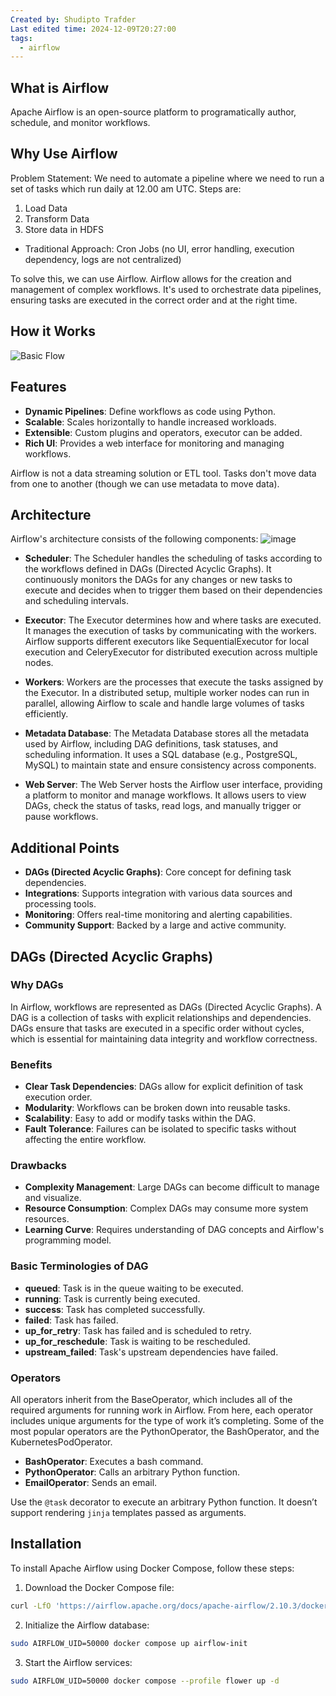 ```yaml
---
Created by: Shudipto Trafder
Last edited time: 2024-12-09T20:27:00
tags:
  - airflow
---
```

## What is Airflow

Apache Airflow is an open-source platform to programatically author, schedule, and monitor workflows.

## Why Use Airflow

Problem Statement: We need to automate a pipeline where we need to run a set of tasks which run daily at 12.00 am UTC. Steps are:
1. Load Data
2. Transform Data
3. Store data in HDFS

- Traditional Approach: Cron Jobs (no UI, error handling, execution dependency, logs are not centralized)

To solve this, we can use Airflow. Airflow allows for the creation and management of complex workflows. It's used to orchestrate data pipelines, ensuring tasks are executed in the correct order and at the right time.

## How it Works

![Basic Flow](https://airflow.apache.org/docs/apache-airflow/stable/_images/diagram_basic_airflow_architecture.png)

## Features

- **Dynamic Pipelines**: Define workflows as code using Python.
- **Scalable**: Scales horizontally to handle increased workloads.
- **Extensible**: Custom plugins and operators, executor can be added.
- **Rich UI**: Provides a web interface for monitoring and managing workflows.

Airflow is not a data streaming solution or ETL tool. Tasks don't move data from one to another (though we can use metadata to move data).

## Architecture

Airflow's architecture consists of the following components:
![image](https://airflow.apache.org/docs/apache-airflow/2.1.4/_images/arch-diag-basic.png)

- **Scheduler**: The Scheduler handles the scheduling of tasks according to the workflows defined in DAGs (Directed Acyclic Graphs). It continuously monitors the DAGs for any changes or new tasks to execute and decides when to trigger them based on their dependencies and scheduling intervals.

- **Executor**: The Executor determines how and where tasks are executed. It manages the execution of tasks by communicating with the workers. Airflow supports different executors like SequentialExecutor for local execution and CeleryExecutor for distributed execution across multiple nodes.

- **Workers**: Workers are the processes that execute the tasks assigned by the Executor. In a distributed setup, multiple worker nodes can run in parallel, allowing Airflow to scale and handle large volumes of tasks efficiently.

- **Metadata Database**: The Metadata Database stores all the metadata used by Airflow, including DAG definitions, task statuses, and scheduling information. It uses a SQL database (e.g., PostgreSQL, MySQL) to maintain state and ensure consistency across components.

- **Web Server**: The Web Server hosts the Airflow user interface, providing a platform to monitor and manage workflows. It allows users to view DAGs, check the status of tasks, read logs, and manually trigger or pause workflows.

## Additional Points

- **DAGs (Directed Acyclic Graphs)**: Core concept for defining task dependencies.
- **Integrations**: Supports integration with various data sources and processing tools.
- **Monitoring**: Offers real-time monitoring and alerting capabilities.
- **Community Support**: Backed by a large and active community.

## DAGs (Directed Acyclic Graphs)

### Why DAGs

In Airflow, workflows are represented as DAGs (Directed Acyclic Graphs). A DAG is a collection of tasks with explicit relationships and dependencies. DAGs ensure that tasks are executed in a specific order without cycles, which is essential for maintaining data integrity and workflow correctness.

### Benefits

- **Clear Task Dependencies**: DAGs allow for explicit definition of task execution order.
- **Modularity**: Workflows can be broken down into reusable tasks.
- **Scalability**: Easy to add or modify tasks within the DAG.
- **Fault Tolerance**: Failures can be isolated to specific tasks without affecting the entire workflow.

### Drawbacks

- **Complexity Management**: Large DAGs can become difficult to manage and visualize.
- **Resource Consumption**: Complex DAGs may consume more system resources.
- **Learning Curve**: Requires understanding of DAG concepts and Airflow's programming model.

### Basic Terminologies of DAG
- **queued**: Task is in the queue waiting to be executed.
- **running**: Task is currently being executed.
- **success**: Task has completed successfully.
- **failed**: Task has failed.
- **up_for_retry**: Task has failed and is scheduled to retry.
- **up_for_reschedule**: Task is waiting to be rescheduled.
- **upstream_failed**: Task's upstream dependencies have failed.

### Operators
All operators inherit from the BaseOperator, which includes all of the required arguments for running work in Airflow. From here, each operator includes unique arguments for the type of work it’s completing. Some of the most popular operators are the PythonOperator, the BashOperator, and the KubernetesPodOperator.

- **BashOperator**: Executes a bash command.
- **PythonOperator**: Calls an arbitrary Python function.
- **EmailOperator**: Sends an email.

Use the `@task` decorator to execute an arbitrary Python function. It doesn’t support rendering `jinja` templates passed as arguments.

## Installation
To install Apache Airflow using Docker Compose, follow these steps:

1. Download the Docker Compose file:
```sh
curl -LfO 'https://airflow.apache.org/docs/apache-airflow/2.10.3/docker-compose.yaml'
```

2. Initialize the Airflow database:
```sh
sudo AIRFLOW_UID=50000 docker compose up airflow-init
```

3. Start the Airflow services:
```sh
sudo AIRFLOW_UID=50000 docker compose --profile flower up -d
```